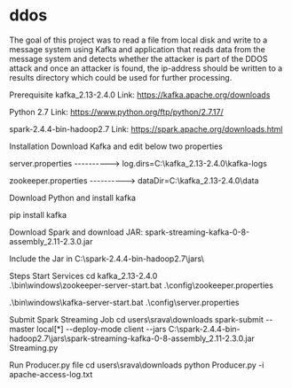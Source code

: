 # ddos
The goal of this project was to read a file from local disk and write to a message system using Kafka and application that reads data from the message system and detects whether the attacker is part of the DDOS attack and once an attacker is found, the ip-address should be written to a results directory which could be used for further processing.

Prerequisite
kafka_2.13-2.4.0
Link: https://kafka.apache.org/downloads

Python 2.7
Link: https://www.python.org/ftp/python/2.7.17/

spark-2.4.4-bin-hadoop2.7
Link: https://spark.apache.org/downloads.html

Installation
Download Kafka and edit below two properties

server.properties ----------> log.dirs=C:\kafka_2.13-2.4.0\kafka-logs

zookeeper.properties ----------> dataDir=C:\kafka_2.13-2.4.0\data

Download Python and install kafka

pip install kafka

Download Spark and download JAR: spark-streaming-kafka-0-8-assembly_2.11-2.3.0.jar

Include the Jar in C:\spark-2.4.4-bin-hadoop2.7\jars\


Steps
Start Services
cd kafka_2.13-2.4.0\
.\bin\windows\zookeeper-server-start.bat .\config\zookeeper.properties

.\bin\windows\kafka-server-start.bat .\config\server.properties

Submit Spark Streaming Job
cd users\srava\downloads
spark-submit --master local[*] --deploy-mode client --jars C:\spark-2.4.4-bin-hadoop2.7\jars\spark-streaming-kafka-0-8-assembly_2.11-2.3.0.jar Streaming.py

Run Producer.py file
cd  users\srava\downloads
python Producer.py -i apache-access-log.txt
